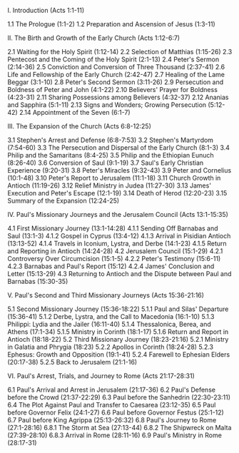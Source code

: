I. Introduction (Acts 1:1-11)

1.1 The Prologue (1:1-2)
1.2 Preparation and Ascension of Jesus (1:3-11)

II. The Birth and Growth of the Early Church (Acts 1:12-6:7)

2.1 Waiting for the Holy Spirit (1:12-14)
2.2 Selection of Matthias (1:15-26)
2.3 Pentecost and the Coming of the Holy Spirit (2:1-13)
2.4 Peter's Sermon (2:14-36)
2.5 Conviction and Conversion of Three Thousand (2:37-41)
2.6 Life and Fellowship of the Early Church (2:42-47)
2.7 Healing of the Lame Beggar (3:1-10)
2.8 Peter's Second Sermon (3:11-26)
2.9 Persecution and Boldness of Peter and John (4:1-22)
2.10 Believers' Prayer for Boldness (4:23-31)
2.11 Sharing Possessions among Believers (4:32-37)
2.12 Ananias and Sapphira (5:1-11)
2.13 Signs and Wonders; Growing Persecution (5:12-42)
2.14 Appointment of the Seven (6:1-7)

III. The Expansion of the Church (Acts 6:8-12:25)

3.1 Stephen's Arrest and Defense (6:8-7:53)
3.2 Stephen's Martyrdom (7:54-60)
3.3 The Persecution and Dispersal of the Early Church (8:1-3)
3.4 Philip and the Samaritans (8:4-25)
3.5 Philip and the Ethiopian Eunuch (8:26-40)
3.6 Conversion of Saul (9:1-19)
3.7 Saul's Early Christian Experience (9:20-31)
3.8 Peter's Miracles (9:32-43)
3.9 Peter and Cornelius (10:1-48)
3.10 Peter's Report to Jerusalem (11:1-18)
3.11 Church Growth in Antioch (11:19-26)
3.12 Relief Ministry in Judea (11:27-30)
3.13 James' Execution and Peter's Escape (12:1-19)
3.14 Death of Herod (12:20-23)
3.15 Summary of the Expansion (12:24-25)

IV. Paul's Missionary Journeys and the Jerusalem Council (Acts 13:1-15:35)

4.1 First Missionary Journey (13:1-14:28)
  4.1.1 Sending Off Barnabas and Saul (13:1-3)
  4.1.2 Gospel in Cyprus (13:4-12)
  4.1.3 Arrival in Pisidian Antioch (13:13-52)
  4.1.4 Travels in Iconium, Lystra, and Derbe (14:1-23)
  4.1.5 Return and Reporting in Antioch (14:24-28)
4.2 Jerusalem Council (15:1-29)
  4.2.1 Controversy Over Circumcision (15:1-5)
  4.2.2 Peter's Testimony (15:6-11)
  4.2.3 Barnabas and Paul's Report (15:12)
  4.2.4 James' Conclusion and Letter (15:13-29)
4.3 Returning to Antioch and the Dispute between Paul and Barnabas (15:30-35)

V. Paul's Second and Third Missionary Journeys (Acts 15:36-21:16)

5.1 Second Missionary Journey (15:36-18:22)
  5.1.1 Paul and Silas' Departure (15:36-41)
  5.1.2 Derbe, Lystra, and the Call to Macedonia (16:1-10)
  5.1.3 Philippi: Lydia and the Jailer (16:11-40)
  5.1.4 Thessalonica, Berea, and Athens (17:1-34)
  5.1.5 Ministry in Corinth (18:1-17)
  5.1.6 Return and Report in Antioch (18:18-22)
5.2 Third Missionary Journey (18:23-21:16)
  5.2.1 Ministry in Galatia and Phrygia (18:23)
  5.2.2 Apollos in Corinth (18:24-28)
  5.2.3 Ephesus: Growth and Opposition (19:1-41)
  5.2.4 Farewell to Ephesian Elders (20:17-38)
  5.2.5 Back to Jerusalem (21:1-16)

VI. Paul's Arrest, Trials, and Journey to Rome (Acts 21:17-28:31)

6.1 Paul's Arrival and Arrest in Jerusalem (21:17-36)
6.2 Paul's Defense before the Crowd (21:37-22:29)
6.3 Paul before the Sanhedrin (22:30-23:11)
6.4 The Plot Against Paul and Transfer to Caesarea (23:12-35)
6.5 Paul before Governor Felix (24:1-27)
6.6 Paul before Governor Festus (25:1-12)
6.7 Paul before King Agrippa (25:13-26:32)
6.8 Paul's Journey to Rome (27:1-28:16)
  6.8.1 The Storm at Sea (27:13-44)
  6.8.2 The Shipwreck on Malta (27:39-28:10)
  6.8.3 Arrival in Rome (28:11-16)
6.9 Paul's Ministry in Rome (28:17-31)
